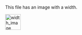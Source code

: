 <!-- >>>>>> BEGIN GENERATED FILE (resolve): SOURCE test/resolve/templates/width_image.md -->
This file has an image with a width.

<!-- >>>>>> BEGIN RESOLVED IMAGES: INPUT-LINE '![width_image](../../../images/image.png | width=50)
' -->
<img src="https://raw.githubusercontent.com/BurdetteLamar/markdown_helper/master/images/image.png" alt="width_image" width="50">
<!-- <<<<<< END RESOLVED IMAGES: INPUT-LINE '![width_image](../../../images/image.png | width=50)
' -->
<!-- <<<<<< END GENERATED FILE (resolve): SOURCE test/resolve/templates/width_image.md -->
